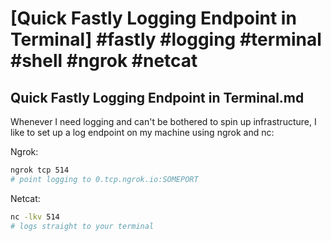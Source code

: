 # [Quick Fastly Logging Endpoint in Terminal] #fastly #logging #terminal #shell #ngrok #netcat

## Quick Fastly Logging Endpoint in Terminal.md

Whenever I need logging and can't be bothered to spin up infrastructure, I like to set up a log endpoint on my machine using ngrok and nc:

Ngrok:

```bash
ngrok tcp 514
# point logging to 0.tcp.ngrok.io:SOMEPORT
```

Netcat:

```bash
nc -lkv 514 
# logs straight to your terminal
```

